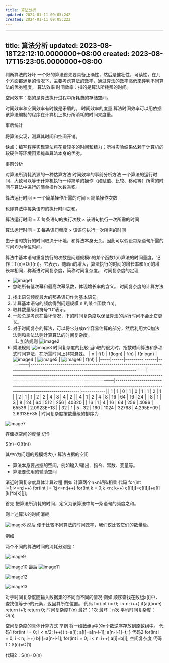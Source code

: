```yaml
---
title: 算法分析
updated: 2024-01-11 09:05:24Z
created: 2024-01-11 09:05:22Z
---
```


---
title: 算法分析
updated: 2023-08-18T22:12:10.0000000+08:00
created: 2023-08-17T15:23:05.0000000+08:00
---

判断算法的好坏
一个好的算法首先要具备正确性，然后是健壮性，可读性，在几个方面都满足的情况下，主要考虑算法的效率，通过算法的效率高低来评判不同算法的优劣程度。
算法效率
时间效率：指的是算法所耗费的时间。

空间效率：指的是算法执行过程中所耗费的存储空间。

时间效率和空间效率有时候是矛盾的。
时间效率的度量
算法时间效率可以用依据该算法编制的程序在计算机上执行所消耗的时间来度量。

事后统计

将算法实现，测算其时间和空间开销。

缺点：编写程序实现算法将花费较多的时间和精力；所得实验结果依赖于计算机的软硬件等环境因素掩盖算法本身的优劣。

事前分析

对算法所消耗资源的一种估算方法
时间效率的事前分析方法
一个算法的运行时间，大致可以等于计算机执行一种简单的操作（如赋值、比较、移动等）所需的时间与算法中进行的简单操作次数乘积。

算法运行时间 = 一个简单操作所需的时间 × 简单操作次数

也即算法中每条语句的执行时间之和。

算法运行时间 = Σ 每条语句的执行次数 × 该语句执行一次所需的时间

算法运行时间 = Σ 每条语句频度 × 该语句执行一次所需的时间

由于语句执行的时间取决于环境，和算法本身无关。因此可以假设每条语句所需的时间均为单位时间。

算法中基本语句重复执行的次数是问题规模n的某个函数f(n)算法的时间量度，记作：T(n)=O(f(n))。它表示，随着n的增大，算法执行的时间的增长率和f(n)的增长率相同，称渐进时间复杂度，简称时间复杂度。
时间复杂度的定理
- ![image1](../../../_resources/963c85574a0a49c79a11e18362c4ffb0.png)
- 忽略所有低次幂和最高次幂系数，体现增长率的含义。
时间复杂度的计算方法
1.  找出语句频度最大的那条语句作为基本语句。
2.  计算基本语句的频度得到问题规模 n 的某个函数 f(n)。
3.  取其数量级用符号“O”表示。
4.  一般总是考虑在最坏情况，下的时间复杂度以保证算法的运行时间不会比它更长。
5.  对于时间复杂的算法，可以将它分成n个容易估算的部分，然后利用大O加法法则和乘法法则计算算法的时间复杂度。
    1.  加法规则
![image2](../../../_resources/1d40270cb61b4f51a26d08dbd3c9d787.png)
2.  乘法规则
![image3](../../../_resources/513cb61f78e446299971413b742d31d7.png)
时间复杂度的比较
当n取的很大时，指数时间算法和多项式时间算法，在所需时间上非常悬殊。
| n   | f(1) | f(logn) | f(n) | f(nlogn) | ![image4](../../../_resources/3b854f82d58e49608ded2ce64118c448.png) | ![image5](../../../_resources/224d6cc9a9994f0e9a0344650b977273.png) | ![image6](../../../_resources/4ae0ccdb5447425cbdf1d6c8fff2f592.png) | f(n!)      |
|-----|------|---------|------|----------|-----------------------------------------------------------------------------------------------------------------------------------|-----------------------------------------------------------------------------------------------------------------------------------|----------------------------------------------------------------------------------------------------------------------------------|------------|
| 1   | 1    | 0       | 1    | 0        | 1                                                                                                                                 | 1                                                                                                                                 | 2                                                                                                                                | 1          |
| 2   | 1    | 1       | 2    | 2        | 4                                                                                                                                 | 8                                                                                                                                 | 4                                                                                                                                | 2          |
| 4   | 1    | 2       | 4    | 8        | 16                                                                                                                                | 64                                                                                                                                | 16                                                                                                                               | 24         |
| 8   | 1    | 3       | 8    | 24       | 64                                                                                                                                | 512                                                                                                                               | 256                                                                                                                              | 40320      |
| 16  | 1    | 4       | 16   | 64       | 256                                                                                                                               | 4096                                                                                                                              | 65536                                                                                                                            | 2.0923E+13 |
| 32  | 1    | 5       | 32   | 160      | 1024                                                                                                                              | 32768                                                                                                                             | 4.295E+09                                                                                                                        | 2.6313E+35 |
时间复杂度按数量级的排序为

![image7](../../../_resources/62b3dbdd7e0c4489adb11947b24672c1.png)

存储据空间的度量
记作

S(n)=O(f(n))

其中n为问题的规模或大小
算法占据的空间
- 算法本身要占据的空间，例如输入/输出、指令、常数、变量等。
- 算法要使用的辅助空间

渐近时间复杂度具体计算过程
例如
计算两个n×n矩阵相乘
代码
for(int i=1;i\<=n;i++)
for(int j = 1;j\<=n;j++)
for(int k = 0;k \<n; k++)
c\[i\]\[j\]=c\[i\]\[j\]+a\[i\]\[k\]\*b\[k\]\[j\];

首先
把算法所消耗的时间，定义为该算法中每一条语句的频度之和。

则上述算法的时间消耗

![image8](../../../_resources/cacb00703a4c431da8ee534ae570de15.png)
然后
便于比较不同算法的时间效率，我们仅比较它们的数量级。

例如

两个不同的算法时间的消耗分别是：

![image9](../../../_resources/649dba94ff91483ca8ed4996d163fa7f.png)

![image10](../../../_resources/2de7c84032eb422289d2202d29929b71.png)
最后
![image11](../../../_resources/493304e657364b6dbec6dbc9d784d6e3.png)

![image12](../../../_resources/451b8c3fe2c84eca9fe2d62d34114a83.png)

![image13](../../../_resources/b22b848a4d994bc797a90dd555eba3ae.png)

对于时间复杂度随输入数据集的不同而不同的情况
例如
顺序查找在数组a\[i\]中，查找值等于e的元素，返回其所在位置。
代码
for(int i = 0; i \< n; i++)
if(a\[i\]==e) return i+1;
return 0;
时间复杂度T(n)
最好：1次
最坏：n次
平均时间复杂度：O(n)

空间复杂度的具体计算方式
举例
将一维数组a中的n个数逆序存放到原数组中。
代码1
for(int i = 0; i \< n/2; i++){
t=a\[i\];
a\[i\]=a\[n-i-1\];
a\[n-i-1\]=t;
}
代码2
for(int i = 0; i \< n; i++)
b\[i\]=a\[n-i-1\];
for(int i = 0; i \< n; i++)
a\[i\]=b\[i\];
空间复杂度
代码1：S(n)=O(1)

代码2：S(n)=O(n)

